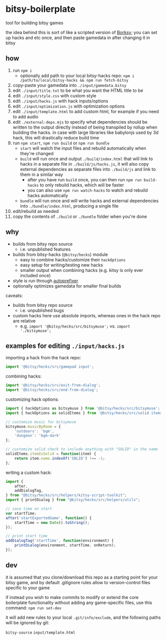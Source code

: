 # bitsy-boilerplate

tool for building bitsy games

the idea behind this is sort of like a scripted version of [Borksy](https://ayolland.itch.io/borksy); you can set up hacks and etc once, and then paste gamedata in after changing it in bitsy

## how

1. run `npm i`
	* optionally add path to your local bitsy-hacks repo:
	`npm i /path/to/local/bitsy-hacks && npm run fetch-bitsy`
1. copy-paste your gamedata into `./input/gamedata.bitsy`
1. edit `./input/title.txt` to be what you want the HTML title to be
1. edit `./input/style.css` with custom style
1. edit `./input/hacks.js` with hack inputs/options
1. edit `./input/optimization.js` with optimization options
1. edit `./input/template.html` to add custom html, for example if you need to add audio
1. edit `./external-deps.mjs` to specify what dependencies should be written to the output directly instead of being transpiled by rollup when building the hacks. in case with large libraries like babylonjs used by 3d hack, this will drastically reduce build time
1. run `npm start`, `npm run build` or `npm run bundle`
	- `start` will watch the input files and rebuild automatically when they're changed
	- `build` will run once and output `./build/index.html` that will link to hacks in a separate file in `./build/js/hacks.js`, it will also copy external dependencies as separate files into  `./build/js` and link to them in a similar way
		- after you have run `build` once, you can then run `npm run build-hacks` to only rebuild hacks, which will be faster
		- you can also use `npm run watch-hacks` to watch and rebuild hacks automatically
	- `bundle` will run once and will write hacks and external dependencies into `./bundle/index.html`, producing a single file
1. edit/rebuild as needed
1. copy the contents of `./build` or `./bundle` folder when you're done

## why

- builds from bitsy repo source
	- i.e. unpublished features
- builds from bitsy-hacks (`@bitsy/hecks`) module
	- easy to combine hacks/customize their `hackOptions`
	- easy setup for writing/testing new hacks
	- smaller output when combining hacks (e.g. kitsy is only ever included once)
- style is run through [autoprefixer](https://github.com/postcss/autoprefixer)
- optionally optimizes gamedata for smaller final builds

caveats:

- builds from bitsy repo source
	- i.e. unpublished bugs
- custom hacks here use absolute imports, whereas ones in the hack repo are relative
	- e.g. `import '@bitsy/hecks/src/bitsymuse';` vs. `import './bitsymuse';`

## examples for editing `./input/hacks.js`

importing a hack from the hack repo:

```js
import '@bitsy/hecks/src/gamepad input';
```

combining hacks:

```js
import '@bitsy/hecks/src/exit-from-dialog';
import '@bitsy/hecks/src/end-from-dialog';
```

customizing hack options:

```js
import { hackOptions as bitsymuse } from '@bitsy/hecks/src/bitsymuse';
import { hackOptions as solidItems } from '@bitsy/hecks/src/solid items';

// customize music for bitsymuse
bitsymuse.musicByRoom = {
	'outdoors': 'bgm',
	'dungeon': 'bgm-dark'
};

// customize solid check to include anything with "SOLID" in the name
solidItems.itemIsSolid = function(item) {
	return item.name.indexOf('SOLID') !== -1;
};
```

writing a custom hack:

```js
import {
	after,
	addDialogTag,
} from "@bitsy/hecks/src/helpers/kitsy-script-toolkit";
import { printDialog } from "@bitsy/hecks/src/helpers/utils";

// save time on start
var startTime;
after('startExportedGame', function() {
	startTime = new Date().toString();
});

// print start time
addDialogTag('startTime', function(environment) {
	printDialog(environment, startTime, onReturn);
});
```

## dev
it is assumed that you clone/download this repo as a starting point for your bitsy game, and by default .gitignore rules allow to version-control files specific to your game

if instead you wish to make commits to modify or extend the core boilerplate functionality without adding any game-specific files, use this command:
`npm run set-dev`

it will add new rules to your local `.git/info/exclude`, and the following paths will be ignored by git:

`bitsy-source`
`input/template.html`
